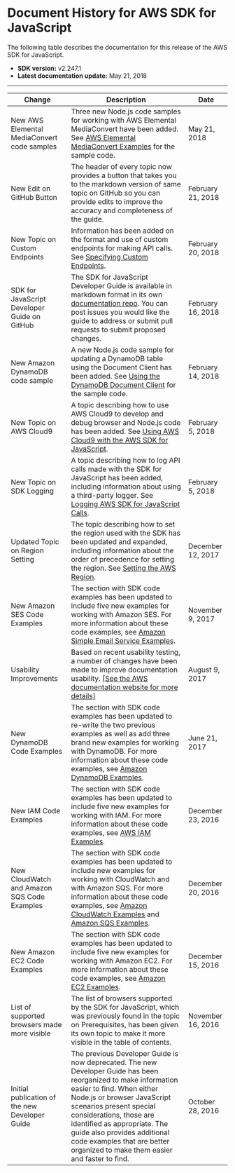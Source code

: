 # Document History for AWS SDK for JavaScript<a name="doc-history"></a>

The following table describes the documentation for this release of the AWS SDK for JavaScript\.
+ **SDK version:** v2\.247\.1
+ **Latest documentation update:** May 21, 2018


****  

| Change | Description | Date | 
| --- | --- | --- | 
| New AWS Elemental MediaConvert code samples | Three new Node\.js code samples for working with AWS Elemental MediaConvert have been added\. See [AWS Elemental MediaConvert Examples](emc-examples.md) for the sample code\. | May 21, 2018 | 
| New Edit on GitHub Button | The header of every topic now provides a button that takes you to the markdown version of same topic on GitHub so you can provide edits to improve the accuracy and completeness of the guide\. | February 21, 2018 | 
| New Topic on Custom Endpoints | Information has been added on the format and use of custom endpoints for making API calls\. See [Specifying Custom Endpoints](specifying-endpoints.md)\.  | February 20, 2018 | 
| SDK for JavaScript Developer Guide on GitHub | The SDK for JavaScript Developer Guide is available in markdown format in its own [documentation repo](https://github.com/awsdocs/aws-javascript-developer-guide-v2/blob/master/index.md)\. You can post issues you would like the guide to address or submit pull requests to submit proposed changes\. | February 16, 2018 | 
| New Amazon DynamoDB code sample | A new Node\.js code sample for updating a DynamoDB table using the Document Client has been added\. See [Using the DynamoDB Document Client](dynamodb-example-document-client.md) for the sample code\. | February 14, 2018 | 
| New Topic on AWS Cloud9 | A topic describing how to use AWS Cloud9 to develop and debug browser and Node\.js code has been added\. See [Using AWS Cloud9 with the AWS SDK for JavaScript](cloud9-javascript.md)\. | February 5, 2018 | 
| New Topic on SDK Logging | A topic describing how to log API calls made with the SDK for JavaScript has been added, including information about using a third\-party logger\. See [Logging AWS SDK for JavaScript Calls](logging-sdk-calls.md)\. | February 5, 2018 | 
| Updated Topic on Region Setting | The topic describing how to set the region used with the SDK has been updated and expanded, including information about the order of precedence for setting the region\. See [Setting the AWS Region](setting-region.md)\. | December 12, 2017 | 
| New Amazon SES Code Examples | The section with SDK code examples has been updated to include five new examples for working with Amazon SES\. For more information about these code examples, see [Amazon Simple Email Service Examples](ses-examples.md)\. | November 9, 2017 | 
| Usability Improvements | Based on recent usability testing, a number of changes have been made to improve documentation usability\. [\[See the AWS documentation website for more details\]](http://docs.aws.amazon.com/sdk-for-javascript/v2/developer-guide/doc-history.html)  | August 9, 2017 | 
| New DynamoDB Code Examples | The section with SDK code examples has been updated to re\-write the two previous examples as well as add three brand new examples for working with DynamoDB\. For more information about these code examples, see [Amazon DynamoDB Examples](dynamodb-examples.md)\. | June 21, 2017 | 
| New IAM Code Examples | The section with SDK code examples has been updated to include five new examples for working with IAM\. For more information about these code examples, see [AWS IAM Examples](iam-examples.md)\. | December 23, 2016 | 
| New CloudWatch and Amazon SQS Code Examples | The section with SDK code examples has been updated to include new examples for working with CloudWatch and with Amazon SQS\. For more information about these code examples, see [Amazon CloudWatch Examples](cloudwatch-examples.md) and [Amazon SQS Examples](sqs-examples.md)\. | December 20, 2016 | 
| New Amazon EC2 Code Examples | The section with SDK code examples has been updated to include five new examples for working with Amazon EC2\. For more information about these code examples, see [Amazon EC2 Examples](ec2-examples.md)\. | December 15, 2016 | 
| List of supported browsers made more visible | The list of browsers supported by the SDK for JavaScript, which was previously found in the topic on Prerequisites, has been given its own topic to make it more visible in the table of contents\. | November 16, 2016 | 
| Initial publication of the new Developer Guide | The previous Developer Guide is now deprecated\. The new Developer Guide has been reorganized to make information easier to find\. When either Node\.js or browser JavaScript scenarios present special considerations, those are identified as appropriate\. The guide also provides additional code examples that are better organized to make them easier and faster to find\. | October 28, 2016 | 